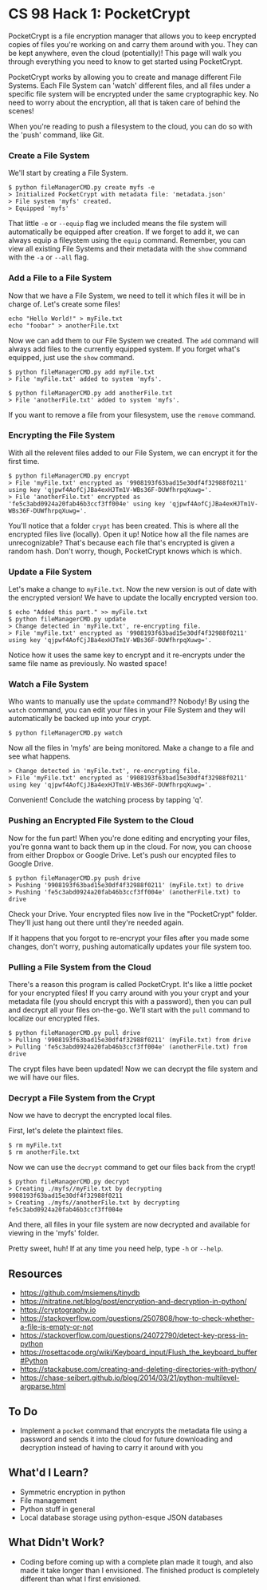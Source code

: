 # CS 98 Hack 1: PocketCrypt

PocketCrypt is a file encryption manager that allows you to keep encrypted copies of files you're working on and carry them around with you. They can be kept anywhere, even the cloud \(potentially\)! This page will walk you through everything you need to know to get started using PocketCrypt.

PocketCrypt works by allowing you to create and manage different File Systems. Each File System can 'watch' different files, and all files under a specific file system will be encrypted under the same cryptographic key. No need to worry about the encryption, all that is taken care of behind the scenes!

When you're reading to push a filesystem to the cloud, you can do so with the 'push' command, like Git.


### Create a File System
We'll start by creating a File System.
```
$ python fileManagerCMD.py create myfs -e
> Initialized PocketCrypt with metadata file: 'metadata.json'
> File system 'myfs' created.
> Equipped 'myfs'

```

That little `-e` or `--equip` flag we included means the file system will automatically be equipped after creation. If we forget to add it, we can always equip a fileystem using the `equip` command.
Remember, you can view all existing File Systems and their metadata with the `show` command with the `-a` or `--all` flag.

### Add a File to a File System
Now that we have a File System, we need to tell it which files it will be in charge of. Let's create some files!

```
echo "Hello World!" > myFile.txt
echo "foobar" > anotherFile.txt
```

Now we can add them to our File System we created. The `add` command will always add files to the currently equipped system. If you forget what's equipped, just use the `show` command.

```
$ python fileManagerCMD.py add myFile.txt
> File 'myFile.txt' added to system 'myfs'.

$ python fileManagerCMD.py add anotherFile.txt
> File 'anotherFile.txt' added to system 'myfs'.
```

If you want to remove a file from your filesystem, use the `remove` command.

### Encrypting the File System
With all the relevent files added to our File System, we can encrypt it for the first time.

```
$ python fileManagerCMD.py encrypt
> File 'myFile.txt' encrypted as '9908193f63bad15e30df4f32988f0211' using key 'qjpwf4AofCjJBa4exHJTm1V-WBs36F-DUWfhrpqXuwg='.
> File 'anotherFile.txt' encrypted as 'fe5c3abd0924a20fab46b3ccf3ff004e' using key 'qjpwf4AofCjJBa4exHJTm1V-WBs36F-DUWfhrpqXuwg='.
```
You'll notice that a folder `crypt` has been created. This is where all the encrypted files live (locally). Open it up! Notice how all the file names are unrecognizable? That's because each file that's encrypted is given a random hash. Don't worry, though, PocketCrypt knows which is which.

### Update a File System
Let's make a change to `myFile.txt`. Now the new version is out of date with the encrypted version! We have to update the locally encrypted version too.
```
$ echo "Added this part." >> myFile.txt
$ python fileManagerCMD.py update
> Change detected in 'myFile.txt', re-encrypting file.
> File 'myFile.txt' encrypted as '9908193f63bad15e30df4f32988f0211' using key 'qjpwf4AofCjJBa4exHJTm1V-WBs36F-DUWfhrpqXuwg='.
```

Notice how it uses the same key to encrypt and it re-encrypts under the same file name as previously. No wasted space!

### Watch a File System
Who wants to manually use the `update` command?? Nobody! By using the `watch` command, you can edit your files in your File System and they will automatically be backed up into your crypt.
```
$ python fileManagerCMD.py watch
```
Now all the files in 'myfs' are being monitored. Make a change to a file and see what happens.
```
> Change detected in 'myFile.txt', re-encrypting file.
> File 'myFile.txt' encrypted as '9908193f63bad15e30df4f32988f0211' using key 'qjpwf4AofCjJBa4exHJTm1V-WBs36F-DUWfhrpqXuwg='.

```
Convenient! Conclude the watching process by tapping 'q'.

### Pushing an Encrypted File System to the Cloud
Now for the fun part! When you're done editing and encrypting your files, you're gonna want to back them up in the cloud. For now, you can choose from either Dropbox or Google Drive. Let's push our encypted files to Google Drive.

```
$ python fileManagerCMD.py push drive
> Pushing '9908193f63bad15e30df4f32988f0211' (myFile.txt) to drive
> Pushing 'fe5c3abd0924a20fab46b3ccf3ff004e' (anotherFile.txt) to drive
```

Check your Drive. Your encrypted files now live in the "PocketCrypt" folder. They'll just hang out there until they're needed again.

If it happens that you forgot to re-encrypt your files after you made some changes, don't worry, pushing automatically updates your file system too.

### Pulling a File System from the Cloud
There's a reason this program is called PocketCrypt. It's like a little pocket for your encrypted files! If you carry around with you your crypt and your metadata file \(you should encrypt this with a password\), then you can pull and decrypt all your files on-the-go. We'll start with the `pull` command to localize our encrypted files.

```
$ python fileManagerCMD.py pull drive
> Pulling '9908193f63bad15e30df4f32988f0211' (myFile.txt) from drive
> Pulling 'fe5c3abd0924a20fab46b3ccf3ff004e' (anotherFile.txt) from drive
```

The crypt files have been updated! Now we can decrypt the file system and we will have our files.


### Decrypt a File System from the Crypt
Now we have to decrypt the encrypted local files.

First, let's delete the plaintext files.
```
$ rm myFile.txt
$ rm anotherFile.txt
```

Now we can use the `decrypt` command to get our files back from the crypt!

```
$ python fileManagerCMD.py decrypt
> Creating ./myfs//myFile.txt by decrypting 9908193f63bad15e30df4f32988f0211
> Creating ./myfs//anotherFile.txt by decrypting fe5c3abd0924a20fab46b3ccf3ff004e
```

And there, all files in your file system are now decrypted and available for viewing in the 'myfs' folder.

Pretty sweet, huh! If at any time you need help, type `-h` or `--help`.


## Resources
- https://github.com/msiemens/tinydb
- https://nitratine.net/blog/post/encryption-and-decryption-in-python/
- https://cryptography.io
- https://stackoverflow.com/questions/2507808/how-to-check-whether-a-file-is-empty-or-not
- https://stackoverflow.com/questions/24072790/detect-key-press-in-python
- https://rosettacode.org/wiki/Keyboard_input/Flush_the_keyboard_buffer#Python
- https://stackabuse.com/creating-and-deleting-directories-with-python/
- https://chase-seibert.github.io/blog/2014/03/21/python-multilevel-argparse.html

## To Do
- Implement a `pocket` command that encrypts the metadata file using a password and sends it into the cloud for future downloading and decryption instead of having to carry it around with you

## What'd I Learn?
- Symmetric encryption in python
- File management
- Python stuff in general
- Local database storage using python-esque JSON databases

## What Didn't Work?
- Coding before coming up with a complete plan made it tough, and also made it take longer than I envisioned. The finished product is completely different than what I first envisioned.
